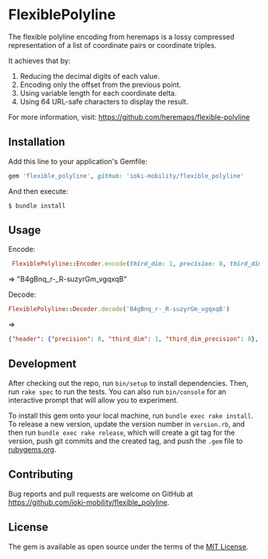 # FlexiblePolyline

The flexible polyline encoding from heremaps is a lossy compressed representation of a list of coordinate pairs or coordinate triples.

It achieves that by:

   1. Reducing the decimal digits of each value.
   2. Encoding only the offset from the previous point.
   3. Using variable length for each coordinate delta.
   4. Using 64 URL-safe characters to display the result.

For more information, visit: https://github.com/heremaps/flexible-polyline

## Installation

Add this line to your application's Gemfile:

```ruby
gem 'flexible_polyline', github: 'ioki-mobility/flexible_polyline'
```

And then execute:

    $ bundle install

## Usage

Encode:
```ruby
 FlexiblePolyline::Encoder.encode(third_dim: 1, precision: 8, third_dim_precision: 8, positions: [[-96.628241002595274, 34.155307026461529, 228.390420353746407]])
```
=> 
"B4gBnq_r-_R-suzyrGm_vgqxqB"

Decode:
```ruby
FlexiblePolyline::Decoder.decode('B4gBnq_r-_R-suzyrGm_vgqxqB')
```

=> 
```json
{"header": {"precision": 8, "third_dim": 1, "third_dim_precision": 8}, "positions": [[-96.628241, 34.15530703, 228.39042035]]} 
```


## Development

After checking out the repo, run `bin/setup` to install dependencies. Then, run `rake spec` to run the tests. You can also run `bin/console` for an interactive prompt that will allow you to experiment.

To install this gem onto your local machine, run `bundle exec rake install`. To release a new version, update the version number in `version.rb`, and then run `bundle exec rake release`, which will create a git tag for the version, push git commits and the created tag, and push the `.gem` file to [rubygems.org](https://rubygems.org).

## Contributing

Bug reports and pull requests are welcome on GitHub at https://github.com/ioki-mobility/flexible_polyline.

## License

The gem is available as open source under the terms of the [MIT License](https://opensource.org/licenses/MIT).
